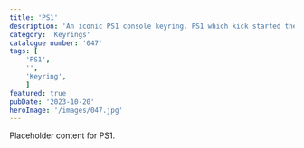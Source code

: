 ```yaml
---
title: 'PS1'
description: 'An iconic PS1 console keyring. PS1 which kick started the Plastation rise to fame'
category: 'Keyrings'
catalogue number: '047'
tags: [
    'PS1', 
    '',
    'Keyring', 
    ]
featured: true
pubDate: '2023-10-20'
heroImage: '/images/047.jpg'
---
```


Placeholder content for PS1.